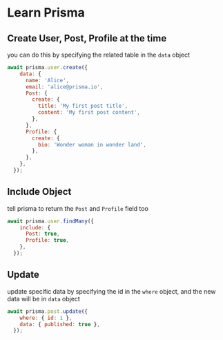 # Learn Prisma

## Create User, Post, Profile at the time
you can do this by specifying the related table in the ```data``` object
```js
await prisma.user.create({
    data: {
      name: 'Alice',
      email: 'alice@prisma.io',
      Post: {
        create: {
          title: 'My first post title',
          content: 'My first post content',
        },
      },
      Profile: {
        create: {
          bio: 'Wonder woman in wonder land',
        },
      },
    },
  });
```

## Include Object
tell prisma to return the ```Post``` and ```Profile``` field too
```js
await prisma.user.findMany({
    include: {
      Post: true,
      Profile: true,
    },
  });
```

## Update
update specific data by specifying the id in the ```where``` object, and the new data will be in ```data``` object
```js
await prisma.post.update({
    where: { id: 1 },
    data: { published: true },
  });
```
